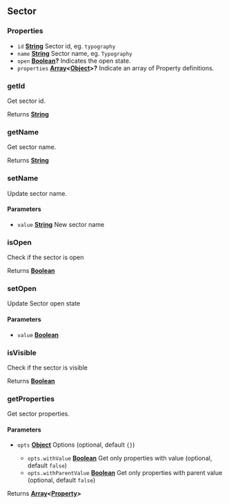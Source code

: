 <!-- Generated by documentation.js. Update this documentation by updating the source code. -->

## Sector



[Property]: property.html

### Properties

*   `id` **[String][1]** Sector id, eg. `typography`
*   `name` **[String][1]** Sector name, eg. `Typography`
*   `open` **[Boolean][2]?** Indicates the open state.
*   `properties` **[Array][3]<[Object][4]>?** Indicate an array of Property definitions.

### getId

Get sector id.

Returns **[String][1]**&#x20;

### getName

Get sector name.

Returns **[String][1]**&#x20;

### setName

Update sector name.

#### Parameters

*   `value` **[String][1]** New sector name

### isOpen

Check if the sector is open

Returns **[Boolean][2]**&#x20;

### setOpen

Update Sector open state

#### Parameters

*   `value` **[Boolean][2]**&#x20;

### isVisible

Check if the sector is visible

Returns **[Boolean][2]**&#x20;

### getProperties

Get sector properties.

#### Parameters

*   `opts` **[Object][4]** Options (optional, default `{}`)

    *   `opts.withValue` **[Boolean][2]** Get only properties with value (optional, default `false`)
    *   `opts.withParentValue` **[Boolean][2]** Get only properties with parent value (optional, default `false`)

Returns **[Array][3]<[Property]>**&#x20;

[1]: https://developer.mozilla.org/docs/Web/JavaScript/Reference/Global_Objects/String

[2]: https://developer.mozilla.org/docs/Web/JavaScript/Reference/Global_Objects/Boolean

[3]: https://developer.mozilla.org/docs/Web/JavaScript/Reference/Global_Objects/Array

[4]: https://developer.mozilla.org/docs/Web/JavaScript/Reference/Global_Objects/Object
